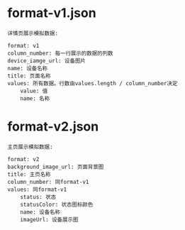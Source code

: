 # format-v1.json

    详情页展示模拟数据:

    format: v1
    column_number: 每一行展示的数据的列数
    device_iamge_url: 设备图片
    name: 设备名称
    title: 页面名称
    values: 所有数据。行数由values.length / column_number决定
        value: 值
        name: 名称

# format-v2.json

    主页展示模拟数据:

    format: v2
    background_image_url: 页面背景图
    title: 主页名称
    column_number: 同format-v1
    values: 同format-v1
        status: 状态
        statusColor: 状态图标颜色
        name: 设备名称
        imageUrl: 设备展示图
